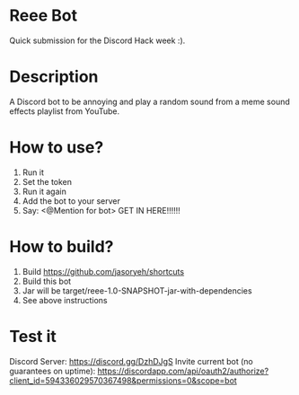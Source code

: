 # Reee Bot
Quick submission for the Discord Hack week :). 

# Description
A Discord bot to be annoying and play a random sound from a meme sound effects playlist from YouTube.

# How to use?
1. Run it
2. Set the token
3. Run it again
4. Add the bot to your server
5. Say: <@Mention for bot> GET IN HERE!!!!!!

# How to build?
1. Build https://github.com/jasoryeh/shortcuts
2. Build this bot
3. Jar will be target/reee-1.0-SNAPSHOT-jar-with-dependencies
4. See above instructions

# Test it
Discord Server: https://discord.gg/DzhDJgS
Invite current bot (no guarantees on uptime): https://discordapp.com/api/oauth2/authorize?client_id=594336029570367498&permissions=0&scope=bot
